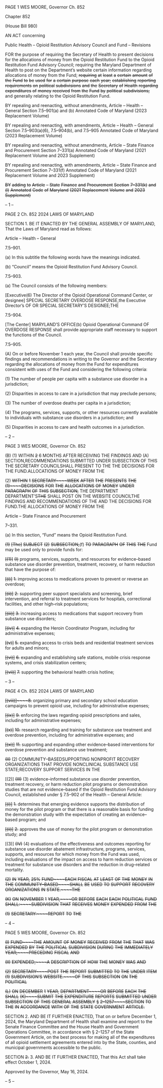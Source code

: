 PAGE 1
WES MOORE, Governor Ch. 852

Chapter 852

(House Bill 980)

AN ACT concerning

Public Health – Opioid Restitution Advisory Council and Fund – Revisions

FOR the purpose of requiring the Secretary of Health to present decisions for the allocations
of money from the Opioid Restitution Fund to the Opioid Restitution Fund Advisory
Council; requiring the Maryland Department of Health to post on the Department’s
website certain information regarding allocations of money from the Fund; ~~requiring~~
~~at~~ ~~least~~ ~~a~~ ~~certain~~ ~~amount~~ ~~of~~ ~~the~~ ~~Fund~~ ~~to~~ ~~be~~ ~~used~~ ~~for~~ ~~a~~ ~~certain~~ ~~purpose~~ ~~each~~ ~~year;~~
~~establishing~~ ~~reporting~~ ~~requirements~~ ~~on~~ ~~political~~ ~~subdivisions~~ ~~and~~ ~~the~~ ~~Secretary~~ ~~of~~
~~Health~~ ~~regarding~~ ~~expenditures~~ ~~of~~ ~~money~~ ~~received~~ ~~from~~ ~~the~~ ~~Fund~~ ~~by~~ ~~political~~
~~subdivisions;~~ and generally relating to the Opioid Restitution Fund.

BY repealing and reenacting, without amendments,
Article – Health – General
Section 7.5–901(a) and (b)
Annotated Code of Maryland
(2023 Replacement Volume)

BY repealing and reenacting, with amendments,
Article – Health – General
Section 7.5–903(a)(6), 7.5–904(b), and 7.5–905
Annotated Code of Maryland
(2023 Replacement Volume)

BY repealing and reenacting, without amendments,
Article – State Finance and Procurement
Section 7–331(a)
Annotated Code of Maryland
(2021 Replacement Volume and 2023 Supplement)

BY repealing and reenacting, with amendments,
Article – State Finance and Procurement
Section 7–331(f)
Annotated Code of Maryland
(2021 Replacement Volume and 2023 Supplement)

~~BY~~ ~~adding~~ ~~to~~
~~Article~~ ~~–~~ ~~State~~ ~~Finance~~ ~~and~~ ~~Procurement~~
~~Section~~ ~~7–331(k)~~ ~~and~~ ~~(l)~~
~~Annotated~~ ~~Code~~ ~~of~~ ~~Maryland~~
~~(2021~~ ~~Replacement~~ ~~Volume~~ ~~and~~ ~~2023~~ ~~Supplement)~~

– 1 –

PAGE 2
Ch. 852 2024 LAWS OF MARYLAND

SECTION 1. BE IT ENACTED BY THE GENERAL ASSEMBLY OF MARYLAND,
That the Laws of Maryland read as follows:

Article – Health – General

7.5–901.

(a) In this subtitle the following words have the meanings indicated.

(b) “Council” means the Opioid Restitution Fund Advisory Council.

7.5–903.

(a) The Council consists of the following members:

[Executive(6) The Director of the Opioid Operational Command Center, or
designee] SPECIAL SECRETARY OVERDOSE RESPONSE,the Executive Director’s OF OR
SPECIAL SECRETARY’S DESIGNEE;THE

7.5–904.

[The Center] MARYLAND’S OFFICE(b) Opioid Operational Command OF
OVERDOSE RESPONSE shall provide appropriate staff necessary to support the functions
of the Council.

7.5–905.

(A) On or before November 1 each year, the Council shall provide specific findings
and recommendations in writing to the Governor and the Secretary regarding the
allocations of money from the Fund for expenditures consistent with uses of the Fund and
considering the following criteria:

(1) The number of people per capita with a substance use disorder in a
jurisdiction;

(2) Disparities in access to care in a jurisdiction that may preclude persons;

(3) The number of overdose deaths per capita in a jurisdiction;

(4) The programs, services, supports, or other resources currently available
to individuals with substance use disorders in a jurisdiction; and

(5) Disparities in access to care and health outcomes in a jurisdiction.

– 2 –

PAGE 3
WES MOORE, Governor Ch. 852

(B) (1) WITHIN ~~2~~ 6 MONTHS AFTER RECEIVING THE FINDINGS AND
(A) SECTION,RECOMMENDATIONS SUBMITTED UNDER SUBSECTION OF THIS THE
SECRETARY COUNCILSHALL PRESENT TO THE THE DECISIONS FOR THE
FUND.ALLOCATIONS OF MONEY FROM THE

(2) ~~WITHIN~~ ~~1~~ ~~SECRETARY~~~~WEEK~~ ~~AFTER~~ ~~THE~~ ~~PRESENTS~~ ~~THE~~
~~(1)~~~~DECISIONS~~ ~~FOR~~ ~~THE~~ ~~ALLOCATIONS~~ ~~OF~~ ~~MONEY~~ ~~UNDER~~ ~~PARAGRAPH~~ ~~OF~~ ~~THIS~~
~~SUBSECTION,~~ THE DEPARTMENT DEPARTMENT’S~~THE~~ SHALL POST ON THE WEBSITE
COUNCILTHE FINDINGS AND RECOMMENDATIONS OF THE AND THE DECISIONS FOR
FUND.THE ALLOCATIONS OF MONEY FROM THE

Article – State Finance and Procurement

7–331.

(a) In this section, “Fund” means the Opioid Restitution Fund.

~~(1)~~ ~~[The]~~ ~~SUBJECT~~ ~~(2)~~ ~~SUBSECTION,~~(f) ~~TO~~ ~~PARAGRAPH~~ ~~OF~~ ~~THIS~~ ~~THE~~
Fund may be used only to provide funds for:

~~[(1)]~~ ~~(I)~~ programs, services, supports, and resources for evidence–based
substance use disorder prevention, treatment, recovery, or harm reduction that have the
purpose of:

~~[(i)]~~ ~~1.~~ improving access to medications proven to prevent or
reverse an overdose;

~~[(ii)]~~ ~~2.~~ supporting peer support specialists and screening, brief
intervention, and referral to treatment services for hospitals, correctional facilities, and
other high–risk populations;

~~[(iii)]~~ ~~3.~~ increasing access to medications that support recovery
from substance use disorders;

~~[(iv)]~~ ~~4.~~ expanding the Heroin Coordinator Program, including for
administrative expenses;

~~[(v)]~~ ~~5.~~ expanding access to crisis beds and residential treatment
services for adults and minors;

~~[(vi)]~~ ~~6.~~ expanding and establishing safe stations, mobile crisis
response systems, and crisis stabilization centers;

~~[(vii)]~~ ~~7.~~ supporting the behavioral health crisis hotline;

– 3 –

PAGE 4
Ch. 852 2024 LAWS OF MARYLAND

~~[(viii)]~~~~8.~~ organizing primary and secondary school education
campaigns to prevent opioid use, including for administrative expenses;

~~[(ix)]~~ ~~9.~~ enforcing the laws regarding opioid prescriptions and
sales, including for administrative expenses;

~~[(x)]~~ ~~10.~~ research regarding and training for substance use
treatment and overdose prevention, including for administrative expenses; and

~~[(xi)]~~ ~~11.~~ supporting and expanding other evidence–based
interventions for overdose prevention and substance use treatment;

~~(II)~~ (2) COMMUNITY–BASEDSUPPORTING NONPROFIT
RECOVERY ORGANIZATIONS THAT PROVIDE NONCLINICAL SUBSTANCE USE
STATE;RECOVERY SUPPORT SERVICES IN THE

[(2)] ~~(III)~~ (3) evidence–informed substance use disorder prevention,
treatment recovery, or harm reduction pilot programs or demonstration studies that are
not evidence–based if the Opioid Restitution Fund Advisory Council, established under §
7.5–902 of the Health – General Article:

~~[(i)]~~ ~~1.~~ determines that emerging evidence supports the
distribution of money for the pilot program or that there is a reasonable basis for funding
the demonstration study with the expectation of creating an evidence–based program; and

~~[(ii)]~~ ~~2.~~ approves the use of money for the pilot program or
demonstration study; and

[(3)] ~~(IV)~~ (4) evaluations of the effectiveness and outcomes reporting for
substance use disorder abatement infrastructure, programs, services, supports, and
resources for which money from the Fund was used, including evaluations of the impact on
access to harm reduction services or treatment for substance use disorders and the
reduction in drug–related mortality.

~~(2)~~ ~~IN~~ ~~YEAR,~~ ~~25%~~ ~~FUND~~~~EACH~~ ~~FISCAL~~ ~~AT~~ ~~LEAST~~ ~~OF~~ ~~THE~~ ~~MONEY~~ ~~IN~~ ~~THE~~
~~COMMUNITY–BASED~~~~SHALL~~ ~~BE~~ ~~USED~~ ~~TO~~ ~~SUPPORT~~ ~~RECOVERY~~ ~~ORGANIZATIONS~~ ~~IN~~
~~STATE.~~~~THE~~

~~(K)~~ ~~ON~~ ~~NOVEMBER~~ ~~1~~ ~~YEAR,~~~~OR~~ ~~BEFORE~~ ~~EACH~~ ~~EACH~~ ~~POLITICAL~~
~~FUND~~ ~~SHALL:~~~~SUBDIVISION~~ ~~THAT~~ ~~RECEIVES~~ ~~MONEY~~ ~~EXPENDED~~ ~~FROM~~ ~~THE~~

~~(1)~~ ~~SECRETARY:~~~~REPORT~~ ~~TO~~ ~~THE~~

– 4 –

PAGE 5
WES MOORE, Governor Ch. 852

~~(I)~~ ~~FUND~~~~THE~~ ~~AMOUNT~~ ~~OF~~ ~~MONEY~~ ~~RECEIVED~~ ~~FROM~~ ~~THE~~ ~~THAT~~
~~WAS~~ ~~EXPENDED~~ ~~BY~~ ~~THE~~ ~~POLITICAL~~ ~~SUBDIVISION~~ ~~DURING~~ ~~THE~~ ~~IMMEDIATELY~~
~~YEAR;~~~~PRECEDING~~ ~~FISCAL~~ ~~AND~~

~~(II)~~ ~~EXPENDED;~~~~A~~ ~~DESCRIPTION~~ ~~OF~~ ~~HOW~~ ~~THE~~ ~~MONEY~~ ~~WAS~~ ~~AND~~

~~(2)~~ ~~SECRETARY~~~~POST~~ ~~THE~~ ~~REPORT~~ ~~SUBMITTED~~ ~~TO~~ ~~THE~~ ~~UNDER~~ ~~ITEM~~
~~(1)~~ ~~SUBDIVISION’S~~ ~~WEBSITE.~~~~OF~~ ~~THIS~~ ~~SUBSECTION~~ ~~ON~~ ~~THE~~ ~~POLITICAL~~

~~(L)~~ ~~ON~~ ~~DECEMBER~~ ~~1~~ ~~YEAR,~~ ~~DEPARTMENT~~~~OR~~ ~~BEFORE~~ ~~EACH~~ ~~THE~~ ~~SHALL~~
~~(K)~~~~SUBMIT~~ ~~THE~~ ~~EXPENDITURE~~ ~~REPORTS~~ ~~SUBMITTED~~ ~~UNDER~~ ~~SUBSECTION~~ ~~OF~~ ~~THIS~~
~~GENERAL~~ ~~ASSEMBLY~~ ~~§~~ ~~2–1257~~~~SECTION~~ ~~TO~~ ~~THE~~ ~~IN~~ ~~ACCORDANCE~~ ~~WITH~~ ~~OF~~ ~~THE~~
~~STATE~~ ~~GOVERNMENT~~ ~~ARTICLE.~~

SECTION 2. AND BE IT FURTHER ENACTED, That on or before December 1,
2024, the Maryland Department of Health shall examine and report to the Senate Finance
Committee and the House Health and Government Operations Committee, in accordance
with § 2–1257 of the State Government Article, on the best process for making all of the
expenditures of all opioid settlement agreements entered into by the State, counties, and
municipal governments accessible to the public.

SECTION ~~2.~~ 3. AND BE IT FURTHER ENACTED, That this Act shall take effect
October 1, 2024.

Approved by the Governor, May 16, 2024.

– 5 –